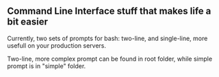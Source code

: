 Command Line Interface stuff that makes life a bit easier
--------------------------------------------------

Currently, two sets of prompts for bash: two-line, and single-line, more usefull
on your production servers.

Two-line, more complex prompt can be found in root folder, while simple prompt
is in "simple" folder.
